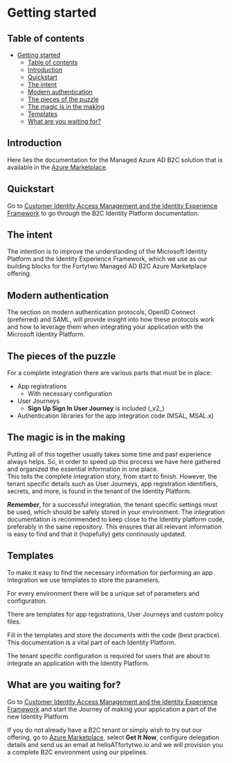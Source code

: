 # Getting started

## Table of contents

- [Getting started](#getting-started)
  - [Table of contents](#table-of-contents)
  - [Introduction](#introduction)
  - [Quickstart](#quickstart)
  - [The intent](#the-intent)
  - [Modern authentication](#modern-authentication)
  - [The pieces of the puzzle](#the-pieces-of-the-puzzle)
  - [The magic is in the making](#the-magic-is-in-the-making)
  - [Templates](#templates)
  - [What are you waiting for?](#what-are-you-waiting-for)

## Introduction

Here lies the documentation for the Managed Azure AD B2C solution that is available in the [Azure Marketplace](https://azuremarketplace.microsoft.com/marketplace/apps/amestofortytwoas1653635920536.b2c?tab=overview).

## Quickstart

 Go to [Customer Identity Access Management and the Identity Experience Framework](./a-CIAM-IEF-introduction.md) to go through the B2C Identity Platform documentation.

## The intent

The intention is to improve the understanding of the Microsoft Identity Platform and the Identity Experience Framework, which we use as our building blocks for the Fortytwo Managed AD B2C Azure Marketplace offering.

## Modern authentication

The section on modern authentication protocols, OpenID Connect (preferred) and SAML, will provide insight into how these protocols work and how to leverage them when integrating your application with the Microsoft Identity Platform.

## The pieces of the puzzle

For a complete integration there are various parts that must be in place:

- App registrations
  - With necessary configuration
- User Journeys
  - **Sign Up Sign In User Journey** is included (\_v2_)
- Authentication libraries for the app integration code (MSAL, MSAL.x)

## The magic is in the making

Putting all of this together usually takes some time and past experience always helps. So, in order to speed up this process we have here gathered and organized the essential information in one place.  
This tells the complete integration story, from start to finish. However, the tenant specific details such as User Journeys, app registration identifiers, secrets, and more, is found in the tenant of the Identity Platform.

***Remember***, for a successful integration, the tenant specific settings must be used, which should be safely stored in your environment.
The integration documentation is recommended to keep close to the Identity platform code, preferably in the same repository. This ensures that all relevant information is easy to find and that it (hopefully) gets continously updated.

## Templates

To make it easy to find the necessary information for performing an app integration we use templates to store the parameters.

For every environment there will be a unique set of parameters and configuration.

There are templates for app registrations, User Journeys and custom policy files.

Fill in the templates and store the documents with the code (best practice).  
This documentation is a vital part of each Identity Platform.

The tenant specific configuration is required for users that are about to integrate an application with the Identity Platform.

## What are you waiting for?

Go to [Customer Identity Access Management and the Identity Experience Framework](./a-CIAM-IEF-introduction.md) and start the Journey of making your application a part of the new Identity Platform.

If you do not already have a B2C tenant or simply wish to try out our offering, go to [Azure Marketplace](https://azuremarketplace.microsoft.com/marketplace/apps/amestofortytwoas1653635920536.b2c?tab=overview), select **Get It Now**, configure delegation details and send us an email at helloATfortytwo.io and we will provision you a complete B2C environment using our pipelines.
